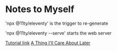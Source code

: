 # Notes to Myself

'npx @11ty/eleventy' is the trigger to re-generate

'npx @11ty/eleventy --serve' starts the web server

[Tutorial link](https://keepinguptodate.com/pages/2019/06/creating-blog-with-eleventy/)
[A Thing I'll Care About Later](https://www.rockyourcode.com/how-to-deploy-eleventy-to-github-pages-with-github-actions/)
